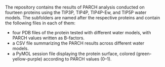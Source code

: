 The repository contains the results of PARCH analysis conducted on fourteen proteins using the TIP3P, TIP4P, TIP4P-Ew, and TIP5P water models. 
The subfolders are named after the respective proteins and contain the following files in each of them:
- four PDB files of the protein tested with different water models, with PARCH values written as B-factors. 
- a CSV file summarizing the PARCH results across different water models.
- a PyMOL session file displaying the protein surface, colored (green-yellow-purple) according to PARCH values (0–1).
